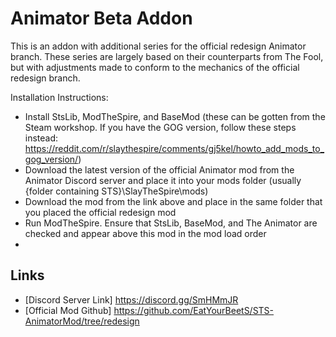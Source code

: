 # Animator Beta Addon
This is an addon with additional series for the official redesign Animator branch.
These series are largely based on their counterparts from The Fool, but with adjustments made to conform to the mechanics of the official redesign branch.

Installation Instructions:
- Install StsLib, ModTheSpire, and BaseMod (these can be gotten from the Steam workshop. If you have the GOG version, follow these steps instead: https://reddit.com/r/slaythespire/comments/gj5kel/howto_add_mods_to_gog_version/)
- Download the latest version of the official Animator mod from the Animator Discord server and place it into your mods folder (usually {folder containing STS}\SlayTheSpire\mods)
- Download the mod from the link above and place in the same folder that you placed the official redesign mod
- Run ModTheSpire. Ensure that StsLib, BaseMod, and The Animator are checked and appear above this mod in the mod load order
- 
## Links
- [Discord Server Link] https://discord.gg/SmHMmJR
- [Official Mod Github] https://github.com/EatYourBeetS/STS-AnimatorMod/tree/redesign
